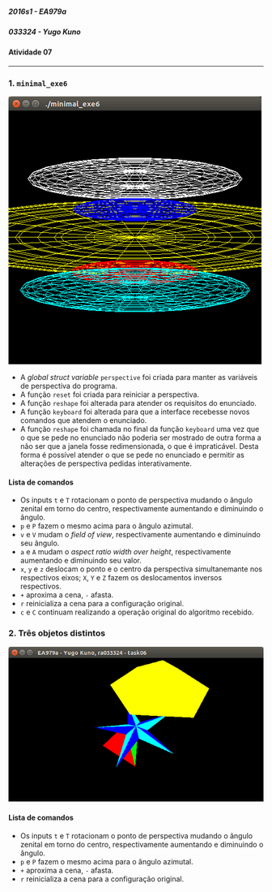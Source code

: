 ##### 2016s1 - EA979a
##### 033324 - Yugo Kuno
#### Atividade 07

---

### 1. `minimal_exe6`

![1_0.png](imgs/1_0.png)

- A _global struct variable_ `perspective` foi criada para manter as variáveis de perspectiva do programa.
- A função `reset` foi criada para reiniciar a perspectiva.
- A função `reshape` foi alterada para atender os requisitos do enunciado.
- A função `keyboard` foi alterada para que a interface recebesse novos comandos que atendem o enunciado.
- A função `reshape` foi chamada no final da função `keyboard` uma vez que o que se pede no enunciado não poderia ser mostrado de outra forma a não ser que a janela fosse redimensionada, o que é impraticável. Desta forma é possível atender o que se pede no enunciado e permitir as alterações de perspectiva pedidas interativamente.

#### Lista de comandos

- Os inputs `t` e `T` rotacionam o ponto de perspectiva mudando o ângulo zenital em torno do centro, respectivamente aumentando e diminuindo o ângulo.
- `p` e `P` fazem o mesmo acima para o ângulo azimutal.
- `v` e `V` mudam o _field of view_, respectivamente aumentando e diminuindo seu ângulo.
- `a` e `A` mudam o _aspect ratio width over height_, respectivamente aumentando e diminuindo seu valor.
- `x`, `y` e `z` deslocam o ponto e o centro da perspectiva simultanemante nos respectivos eixos; `X`, `Y` e `Z` fazem os deslocamentos inversos respectivos.
- `+` aproxima a cena, `-` afasta.
- `r` reinicializa a cena para a configuração original.
- `c` e `C` continuam realizando a operação original do algoritmo recebido.

### 2. Três objetos distintos

![2_0.png](imgs/2_0.png)

#### Lista de comandos

- Os inputs `t` e `T` rotacionam o ponto de perspectiva mudando o ângulo zenital em torno do centro, respectivamente aumentando e diminuindo o ângulo.
- `p` e `P` fazem o mesmo acima para o ângulo azimutal.
- `+` aproxima a cena, `-` afasta.
- `r` reinicializa a cena para a configuração original.
